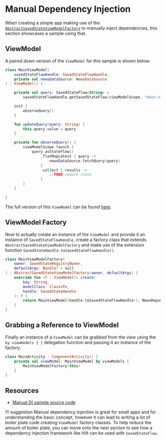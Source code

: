 # Manual Dependency Injection 

When creating a simple app making use of the [`AbstractSavedStateViewModelFactory`](https://developer.android.com/reference/androidx/lifecycle/AbstractSavedStateViewModelFactory) to manually inject dependencies, this section showcases a sample using that. 

## ViewModel 

A paired down version of the `ViewModel` for this sample is shown below: 

```kotlin
class MainViewModel(
    savedStateFlowHandle: SavedStateFlowHandle,
    private val newsDataSource: NewsDataSource
) : ViewModel() {

    private val query: SavedStateFlow<String> =
        savedStateFlowHandle.getSavedStateFlow(viewModelScope, "main-viewmodel-query-key", "")

    init {
        observeQuery()
    }

    fun updateQuery(query: String) {
        this.query.value = query
    }

    private fun observeQuery() {
        viewModelScope.launch {
            query.asStateFlow()
                .flatMapLatest { query ->
                    newsDataSource.fetchQuery(query)
                }
                .collect { results ->
                    //TODO update state 
                }
        }
    }

}
```

The full version of this `ViewModel` can be found [here](https://github.com/plusmobileapps/SavedStateFlow/blob/main/sample/manual-di/src/main/java/com/plusmobileapps/savedstateflowmanual/MainViewModel.kt). 

## ViewModel Factory 

Now to actually create an instance of the `ViewModel` and provide it an instance of `SavedStateFlowHandle`, create a factory class that extends `AbstractSavedStateViewModelFactory` and make use of the extension function `SavedStateHandle.toSavedStateFlowHandle()`. 

```kotlin
class MainViewModelFactory(
    owner: SavedStateRegistryOwner,
    defaultArgs: Bundle? = null
) : AbstractSavedStateViewModelFactory(owner, defaultArgs) {
    override fun <T : ViewModel?> create(
        key: String,
        modelClass: Class<T>,
        handle: SavedStateHandle
    ): T {
        return MainViewModel(handle.toSavedStateFlowHandle(), NewsRepository) as T
    }
}
```

## Grabbing a Reference to ViewModel

Finally an instance of a `ViewModel` can be grabbed from the view using the `by viewmodels { }` delegation function and passing it an instance of the factory. 

```kotlin
class MainActivity : ComponentActivity() {
    private val viewModel: MainViewModel by viewModels {
        MainViewModelFactory(this)
    }
}
```

## Resources 

* [Manual DI sample source code](https://github.com/plusmobileapps/SavedStateFlow/tree/main/sample/manual-di)

!!! suggestion
    Manual dependency injection is great for small apps and for understanding the basic concept, however it can lead to writing a lot of boiler plate code creating `ViewModel` factory classes. To help reduce the amount of boiler plate, you can move onto the next section to see how a dependency injection framework like Hilt can be used with `SavedStateFlow`. 